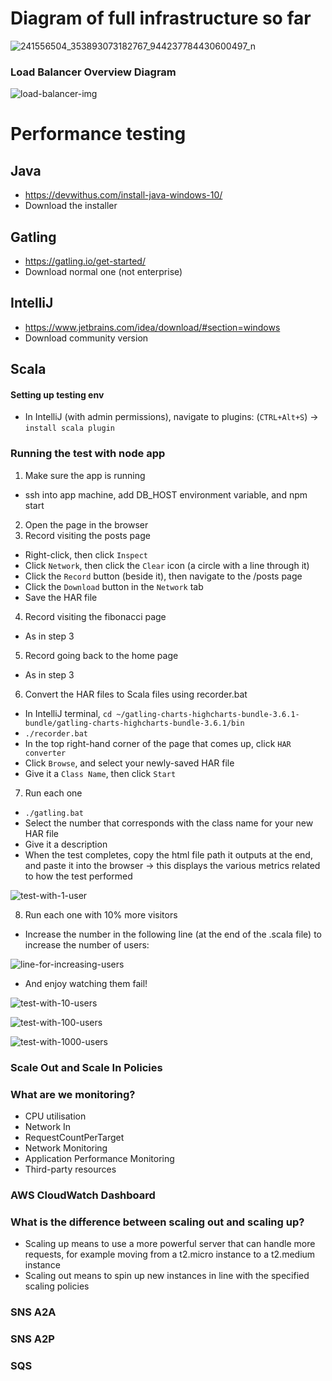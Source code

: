 # Diagram of full infrastructure so far
![241556504_353893073182767_944237784430600497_n](https://user-images.githubusercontent.com/88166874/134310351-092e0bac-cfe5-47f7-9cc1-773410570554.jpg)

### Load Balancer Overview Diagram
![load-balancer-img](https://user-images.githubusercontent.com/88166874/134197989-d46a62fb-4552-4671-9bea-9604c7caec84.png)

# Performance testing 
## Java
- https://devwithus.com/install-java-windows-10/
- Download the installer
## Gatling
- https://gatling.io/get-started/
- Download normal one (not enterprise)
## IntelliJ
- https://www.jetbrains.com/idea/download/#section=windows
- Download community version
## Scala
#### Setting up testing env
- In IntelliJ (with admin permissions), navigate to plugins: (`CTRL+Alt+S`) -> `install scala plugin`

### Running the test with node app

1. Make sure the app is running  
- ssh into app machine, add DB_HOST environment variable, and npm start
2. Open the page in the browser  
3. Record visiting the posts page  
- Right-click, then click `Inspect`
- Click `Network`, then click the `Clear` icon (a circle with a line through it)
- Click the `Record` button (beside it), then navigate to the /posts page
- Click the `Download` button in the `Network` tab
- Save the HAR file
4. Record visiting the fibonacci page  
- As in step 3
5. Record going back to the home page  
- As in step 3
6. Convert the HAR files to Scala files using recorder.bat  
- In IntelliJ terminal, `cd ~/gatling-charts-highcharts-bundle-3.6.1-bundle/gatling-charts-highcharts-bundle-3.6.1/bin`
- `./recorder.bat`
- In the top right-hand corner of the page that comes up, click `HAR converter`
- Click `Browse`, and select your newly-saved HAR file
- Give it a `Class Name`, then click `Start`
7. Run each one  
- `./gatling.bat`
- Select the number that corresponds with the class name for your new HAR file
- Give it a description
- When the test completes, copy the html file path it outputs at the end, and paste it into the browser -> this displays the various metrics related to how the test performed

![test-with-1-user](https://user-images.githubusercontent.com/88166874/134039241-bd3b7413-0272-4828-89e3-c7647b2d1670.PNG)  

8. Run each one with 10% more visitors  
- Increase the number in the following line (at the end of the .scala file) to increase the number of users:  

![line-for-increasing-users](https://user-images.githubusercontent.com/88166874/134322063-04ce6edd-badb-4c79-a3ff-4aee5cc9052d.PNG)

- And enjoy watching them fail!  

![test-with-10-users](https://user-images.githubusercontent.com/88166874/134039282-5b46276b-bc19-40ec-954b-c2895f42dee6.PNG)  

![test-with-100-users](https://user-images.githubusercontent.com/88166874/134039316-92a9bdb9-7559-47bb-b55e-e67ece3f3b26.PNG)  

![test-with-1000-users](https://user-images.githubusercontent.com/88166874/134039329-b5322dca-76ed-4f2b-8d58-3a6b307c8448.PNG)

### Scale Out and Scale In Policies

### What are we monitoring?
- CPU utilisation
- Network In
- RequestCountPerTarget
- Network Monitoring
- Application Performance Monitoring
- Third-party resources

### AWS CloudWatch Dashboard

### What is the difference between scaling out and scaling up?
- Scaling up means to use a more powerful server that can handle more requests, for example moving from a t2.micro instance to a t2.medium instance
- Scaling out means to spin up new instances in line with the specified scaling policies

### SNS A2A

### SNS A2P

### SQS


